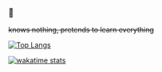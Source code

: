### 🖖
~~knows nothing, pretends to learn everything~~

<!--
![GitHub stats](https://github-readme-stats.vercel.app/api?username=xscapintime&show_icons=true&theme=radical)
-->

[![Top Langs](https://github-readme-stats.vercel.app/api/top-langs/?username=xscapintime&layout=compact)](https://github.com/xscapintime/github-readme-stats)


[![wakatime stats](https://github-readme-stats.vercel.app/api/wakatime/?username=xscapintime)](https://github.com/xscapintime/github-readme-stats)



<!--
**xscapintime/xscapintime** is a ✨ _special_ ✨ repository because its `README.md` (this file) appears on your GitHub profile.

Here are some ideas to get you started:

- 🔭 I’m currently working on ...
- 🌱 I’m currently learning ...
- 👯 I’m looking to collaborate on ...
- 🤔 I’m looking for help with ...
- 💬 Ask me about ...
- 📫 How to reach me: ...
- 😄 Pronouns: ...
- ⚡ Fun fact: ...
-->
